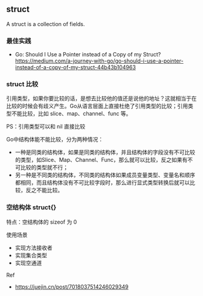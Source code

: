 ## struct
A struct is a collection of fields.

### 最佳实践
- Go: Should I Use a Pointer instead of a Copy of my Struct? https://medium.com/a-journey-with-go/go-should-i-use-a-pointer-instead-of-a-copy-of-my-struct-44b43b104963


### struct 比较
引用类型，如果你要比较的话，是想去比较他的值还是说他的地址？这就相当于在比较的时候会有歧义产生。Go从语言层面上直接杜绝了引用类型的比较；引用类型不能比较，比如 slice、map、channel、func 等。

PS：引用类型可以和 nil 直接比较

Go中结构体能不能比较，分为两种情况：
- 一种是同类的结构体，如果是同类的结构体，并且结构体的字段没有不可比较的类型，如Slice、Map、Channel、Func，那么就可以比较，反之如果有不可比较的类型就不行；
- 另一种是不同类的结构体，不同类的结构体如果成员变量类型、变量名和顺序都相同，而且结构体没有不可比较字段时，那么进行显式类型转换后就可以比较，反之不能比较。

### 空结构体 struct{}
特点：空结构体的 sizeof 为 0

使用场景
- 实现方法接收者
- 实现集合类型
- 实现空通道

Ref
- https://juejin.cn/post/7018037514246029349

